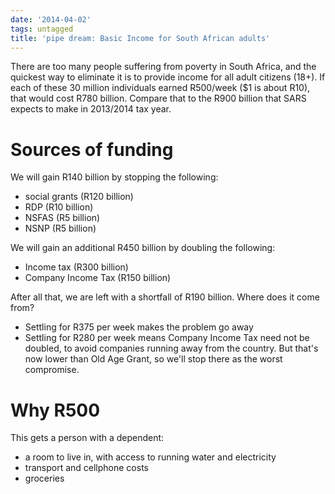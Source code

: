 ```yaml
---
date: '2014-04-02'
tags: untagged
title: 'pipe dream: Basic Income for South African adults'
---
```


There are too many people suffering from poverty in South Africa, and
the quickest way to eliminate it is to provide income for all adult
citizens (18+). If each of these 30 million individuals earned R500/week
(\$1 is about R10), that would cost R780 billion. Compare that to the
R900 billion that SARS expects to make in 2013/2014 tax year.

Sources of funding
==================

We will gain R140 billion by stopping the following:

-   social grants (R120 billion)
-   RDP (R10 billion)
-   NSFAS (R5 billion)
-   NSNP (R5 billion)

We will gain an additional R450 billion by doubling the following:

-   Income tax (R300 billion)
-   Company Income Tax (R150 billion)

After all that, we are left with a shortfall of R190 billion. Where does
it come from?

-   Settling for R375 per week makes the problem go away
-   Settling for R280 per week means Company Income Tax need not be
    doubled, to avoid companies running away from the country. But
    that\'s now lower than Old Age Grant, so we\'ll stop there as the
    worst compromise.

Why R500
========

This gets a person with a dependent:

-   a room to live in, with access to running water and electricity
-   transport and cellphone costs
-   groceries
